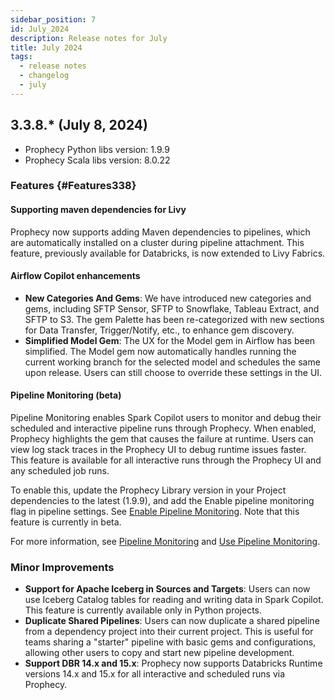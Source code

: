 ```yaml
---
sidebar_position: 7
id: July_2024
description: Release notes for July
title: July 2024
tags:
  - release notes
  - changelog
  - july
---
```


## 3.3.8.\* (July 8, 2024)

- Prophecy Python libs version: 1.9.9
- Prophecy Scala libs version: 8.0.22

### Features {#Features338}

#### Supporting maven dependencies for Livy

Prophecy now supports adding Maven dependencies to pipelines, which are automatically installed on a cluster during pipeline attachment. This feature, previously available for Databricks, is now extended to Livy Fabrics.

#### Airflow Copilot enhancements

- **New Categories And Gems**: We have introduced new categories and gems, including SFTP Sensor, SFTP to Snowflake, Tableau Extract, and SFTP to S3. The gem Palette has been re-categorized with new sections for Data Transfer, Trigger/Notify, etc., to enhance gem discovery.
- **Simplified Model Gem**: The UX for the Model gem in Airflow has been simplified. The Model gem now automatically handles running the current working branch for the selected model and schedules the same upon release. Users can still choose to override these settings in the UI.

#### Pipeline Monitoring (beta)

Pipeline Monitoring enables Spark Copilot users to monitor and debug their scheduled and interactive pipeline runs through Prophecy. When enabled, Prophecy highlights the gem that causes the failure at runtime. Users can view log stack traces in the Prophecy UI to debug runtime issues faster. This feature is available for all interactive runs through the Prophecy UI and any scheduled job runs.

To enable this, update the Prophecy Library version in your Project dependencies to the latest (1.9.9), and add the Enable pipeline monitoring flag in pipeline settings. See [Enable Pipeline Monitoring](docs/Orchestration/pipeline-monitoring/enable-pipeline-monitoring.md).
Note that this feature is currently in beta.

For more information, see [Pipeline Monitoring](/docs/Orchestration/pipeline-monitoring/pipeline-monitoring.md) and [Use Pipeline Monitoring](docs/Orchestration/pipeline-monitoring/use-pipeline-monitoring.md).

### Minor Improvements

- **Support for Apache Iceberg in Sources and Targets**: Users can now use Iceberg Catalog tables for reading and writing data in Spark Copilot. This feature is currently available only in Python projects.
- **Duplicate Shared Pipelines**: Users can now duplicate a shared pipeline from a dependency project into their current project. This is useful for teams sharing a "starter" pipeline with basic gems and configurations, allowing other users to copy and start new pipeline development.
- **Support DBR 14.x and 15.x**: Prophecy now supports Databricks Runtime versions 14.x and 15.x for all interactive and scheduled runs via Prophecy.
